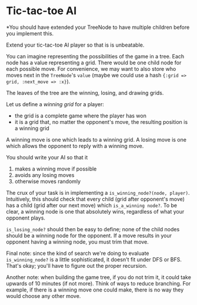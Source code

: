# Tic-tac-toe AI

*You should have extended your TreeNode to have multiple children before
you implement this.

Extend your tic-tac-toe AI player so that is is unbeatable.

You can imagine representing the possibilities of the game in a
tree. Each node has a value representing a grid. There would be one
child node for each possible move. For convenience, we may want to
also store who moves next in the `TreeNode`'s `value` (maybe we could
use a hash `{:grid => grid, :next_move => :x}`).

The leaves of the tree are the winning, losing, and drawing grids.

Let us define a *winning grid* for a player:

* the grid is a complete game where the player has won
* it is a grid that, no matter the opponent's move, the resulting
  position is a winning grid

A winning move is one which leads to a winning grid. A losing move is
one which allows the opponent to reply with a winning move.

You should write your AI so that it

1. makes a winning move if possible
2. avoids any losing moves
3. otherwise moves randomly

The crux of your task is in implementing a `is_winning_node?(node,
player)`. Intuitively, this should check that every child (grid after
opponent's move) has a child (grid after our next move) which
`is_a_winning node?`. To be clear, a winning node is one that absolutely
wins, regardless of what your opponent plays.

`is_losing_node?` should then be easy to define; none of the child
nodes should be a winning node for the opponent. If a move results in
your opponent having a winning node, you must trim that move.

Final note: since the kind of search we're doing to evaluate
`is_winning_node?` is a little sophisticated, it doesn't fit under DFS
or BFS. That's okay; you'll have to figure out the proper recursion.

Another note: when building the game tree, if you do not trim it, it could
take upwards of 10 minutes (if not more). Think of ways to reduce branching. For example,
if there is a winning move one could make, there is no way they would choose
any other move.
